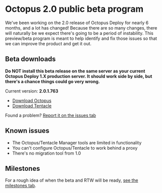 Octopus 2.0 public beta program
==================================

We've been working on the 2.0 release of Octopus Deploy for nearly 6 months, and a lot has changed! Because there are so many changes, there will naturally be we expect there's going to be a period of instability. This preview/beta program is meant to help identify and fix those issues so that we can improve the product and get it out. 

## Beta downloads

**Do NOT install this beta release on the same server as your current Octopus Deploy 1.X production server. It should work side by side, but there's a chance things could go very wrong.**

Current version: **2.0.1.763**

 - [Download Octopus](http://download.octopusdeploy.com/octopus/Octopus.2.0.1.763.msi)
 - [Download Tentacle](http://download.octopusdeploy.com/octopus/Octopus.Tentacle.2.0.1.763.msi)

Found a problem? [Report it on the issues tab](https://github.com/OctopusDeploy/Issues/issues)

## Known issues

 - The Octopus/Tentacle Manager tools are limited in functionality
 - You can't configure Octopus/Tentacle to work behind a proxy
 - There's no migration tool from 1.0



## Milestones

For a rough idea of when the beta and RTW will be ready, [see the milestones tab](https://github.com/OctopusDeploy/Issues/issues/milestones).
